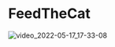 # FeedTheCat


![video_2022-05-17_17-33-08](https://user-images.githubusercontent.com/38386052/168837042-39e2e391-73e5-42ee-a143-926a222f0a62.gif)
